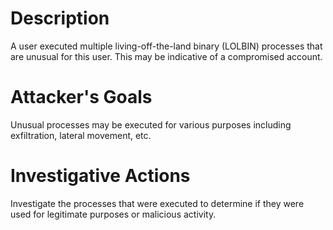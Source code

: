 # Description
A user executed multiple living-off-the-land binary (LOLBIN) processes that are unusual for this user. This may be indicative of a compromised account.
# Attacker's Goals
Unusual processes may be executed for various purposes including exfiltration, lateral movement, etc.
# Investigative Actions
Investigate the processes that were executed to determine if they were used for legitimate purposes or malicious activity.
